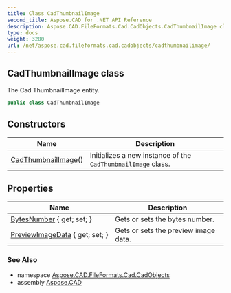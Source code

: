 ```yaml
---
title: Class CadThumbnailImage
second_title: Aspose.CAD for .NET API Reference
description: Aspose.CAD.FileFormats.Cad.CadObjects.CadThumbnailImage class. The Cad ThumbnailImage entity
type: docs
weight: 3280
url: /net/aspose.cad.fileformats.cad.cadobjects/cadthumbnailimage/
---
```

## CadThumbnailImage class

The Cad ThumbnailImage entity.

```csharp
public class CadThumbnailImage
```

## Constructors

| Name | Description |
| --- | --- |
| [CadThumbnailImage](cadthumbnailimage/)() | Initializes a new instance of the `CadThumbnailImage` class. |

## Properties

| Name | Description |
| --- | --- |
| [BytesNumber](../../aspose.cad.fileformats.cad.cadobjects/cadthumbnailimage/bytesnumber/) { get; set; } | Gets or sets the bytes number. |
| [PreviewImageData](../../aspose.cad.fileformats.cad.cadobjects/cadthumbnailimage/previewimagedata/) { get; set; } | Gets or sets the preview image data. |

### See Also

* namespace [Aspose.CAD.FileFormats.Cad.CadObjects](../../aspose.cad.fileformats.cad.cadobjects/)
* assembly [Aspose.CAD](../../)


